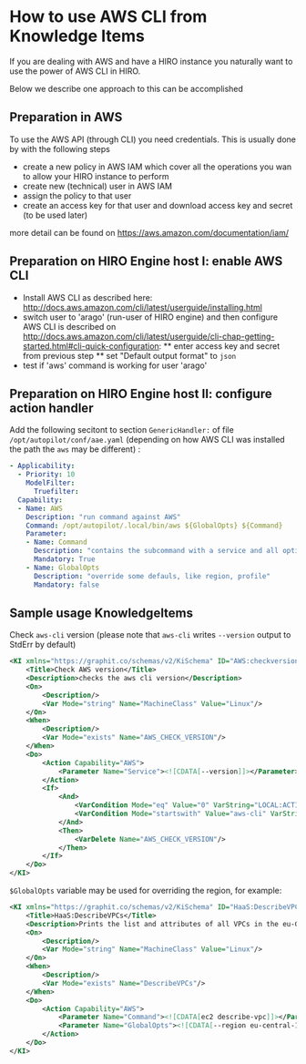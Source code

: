 How to use AWS CLI from Knowledge Items
=======================================

If you are dealing with AWS and have a HIRO instance you naturally want to use the power of AWS CLI in HIRO.

Below we describe one approach to this can be accomplished


## Preparation in AWS

To use the AWS API (through CLI) you need credentials. This is usually done by
with the following steps

* create a new policy in AWS IAM which cover all the operations you wan to allow your HIRO instance to perform
* create new (technical) user in AWS IAM
* assign the policy to that user
* create an access key for that user and download access key and secret (to be used later)

more detail can be found on https://aws.amazon.com/documentation/iam/

## Preparation on HIRO Engine host I: enable AWS CLI

* Install AWS CLI as described here: http://docs.aws.amazon.com/cli/latest/userguide/installing.html
* switch user to 'arago' (run-user of HIRO engine) and then configure AWS CLI is described on http://docs.aws.amazon.com/cli/latest/userguide/cli-chap-getting-started.html#cli-quick-configuration:
** enter access key and secret from previous step
** set "Default output format" to `json`
* test if 'aws' command is working for user 'arago'


##  Preparation on HIRO Engine host II: configure action handler

Add the following secitont to section `GenericHandler:` of file `/opt/autopilot/conf/aae.yaml` (depending on how AWS CLI was installed the path the `aws` may be different) :

```yaml
- Applicability:
  - Priority: 10
    ModelFilter:
      Truefilter:
  Capability:
  - Name: AWS
    Description: "run command against AWS"
    Command: /opt/autopilot/.local/bin/aws ${GlobalOpts} ${Command}
    Parameter:
    - Name: Command
      Description: "contains the subcommand with a service and all options and arguments"
      Mandatory: True
    - Name: GlobalOpts
      Description: "override some defauls, like region, profile"
      Mandatory: false
```

## Sample usage KnowledgeItems

Check `aws-cli` version (please note that `aws-cli` writes `--version` output to StdErr by default)

```xml
<KI xmlns="https://graphit.co/schemas/v2/KiSchema" ID="AWS:checkversion">
    <Title>Check AWS version</Title>
    <Description>checks the aws cli version</Description>
    <On>
        <Description/>
        <Var Mode="string" Name="MachineClass" Value="Linux"/>
    </On>
    <When>
        <Description/>
        <Var Mode="exists" Name="AWS_CHECK_VERSION"/>
    </When>
    <Do>
        <Action Capability="AWS">
            <Parameter Name="Service"><![CDATA[--version]]></Parameter>
        </Action>
        <If>
            <And>
                <VarCondition Mode="eq" Value="0" VarString="LOCAL:ACTIONSYSTEMRC"/>
                <VarCondition Mode="startswith" Value="aws-cli" VarString="LOCAL:ACTIONERROR"/>
            </And>
            <Then>
                <VarDelete Name="AWS_CHECK_VERSION"/>
            </Then>
        </If>
    </Do>
</KI>
```
`$GlobalOpts` variable may be used for overriding the region, for example:
```xml
<KI xmlns="https://graphit.co/schemas/v2/KiSchema" ID="HaaS:DescribeVPCs">
    <Title>HaaS:DescribeVPCs</Title>
    <Description>Prints the list and attributes of all VPCs in the eu-Central-1 region</Description>
    <On>
        <Description/>
        <Var Mode="string" Name="MachineClass" Value="Linux"/>
    </On>
    <When>
        <Description/>
        <Var Mode="exists" Name="DescribeVPCs"/>
    </When>
    <Do>
        <Action Capability="AWS">
            <Parameter Name="Command"><![CDATA[ec2 describe-vpc]]></Parameter>
            <Parameter Name="GlobalOpts"><![CDATA[--region eu-central-1]]></Parameter>
        </Action>
    </Do>
</KI>    
```
